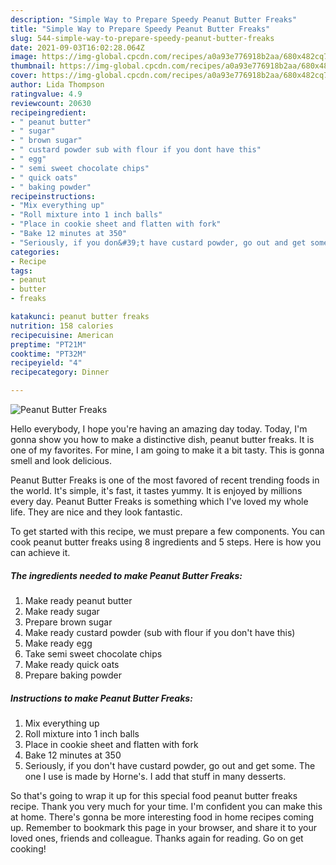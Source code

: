 ```yaml
---
description: "Simple Way to Prepare Speedy Peanut Butter Freaks"
title: "Simple Way to Prepare Speedy Peanut Butter Freaks"
slug: 544-simple-way-to-prepare-speedy-peanut-butter-freaks
date: 2021-09-03T16:02:28.064Z
image: https://img-global.cpcdn.com/recipes/a0a93e776918b2aa/680x482cq70/peanut-butter-freaks-recipe-main-photo.jpg
thumbnail: https://img-global.cpcdn.com/recipes/a0a93e776918b2aa/680x482cq70/peanut-butter-freaks-recipe-main-photo.jpg
cover: https://img-global.cpcdn.com/recipes/a0a93e776918b2aa/680x482cq70/peanut-butter-freaks-recipe-main-photo.jpg
author: Lida Thompson
ratingvalue: 4.9
reviewcount: 20630
recipeingredient:
- " peanut butter"
- " sugar"
- " brown sugar"
- " custard powder sub with flour if you dont have this"
- " egg"
- " semi sweet chocolate chips"
- " quick oats"
- " baking powder"
recipeinstructions:
- "Mix everything up"
- "Roll mixture into 1 inch balls"
- "Place in cookie sheet and flatten with fork"
- "Bake 12 minutes at 350"
- "Seriously, if you don&#39;t have custard powder, go out and get some. The one I use is made by Horne&#39;s. I add that stuff in many desserts."
categories:
- Recipe
tags:
- peanut
- butter
- freaks

katakunci: peanut butter freaks 
nutrition: 158 calories
recipecuisine: American
preptime: "PT21M"
cooktime: "PT32M"
recipeyield: "4"
recipecategory: Dinner

---
```



![Peanut Butter Freaks](https://img-global.cpcdn.com/recipes/a0a93e776918b2aa/680x482cq70/peanut-butter-freaks-recipe-main-photo.jpg)

Hello everybody, I hope you're having an amazing day today. Today, I'm gonna show you how to make a distinctive dish, peanut butter freaks. It is one of my favorites. For mine, I am going to make it a bit tasty. This is gonna smell and look delicious.

Peanut Butter Freaks is one of the most favored of recent trending foods in the world. It's simple, it's fast, it tastes yummy. It is enjoyed by millions every day. Peanut Butter Freaks is something which I've loved my whole life. They are nice and they look fantastic.




To get started with this recipe, we must prepare a few components. You can cook peanut butter freaks using 8 ingredients and 5 steps. Here is how you can achieve it.

<!--inarticleads1-->

##### The ingredients needed to make Peanut Butter Freaks:

1. Make ready  peanut butter
1. Make ready  sugar
1. Prepare  brown sugar
1. Make ready  custard powder (sub with flour if you don&#39;t have this)
1. Make ready  egg
1. Take  semi sweet chocolate chips
1. Make ready  quick oats
1. Prepare  baking powder




<!--inarticleads2-->

##### Instructions to make Peanut Butter Freaks:

1. Mix everything up
1. Roll mixture into 1 inch balls
1. Place in cookie sheet and flatten with fork
1. Bake 12 minutes at 350
1. Seriously, if you don&#39;t have custard powder, go out and get some. The one I use is made by Horne&#39;s. I add that stuff in many desserts.




So that's going to wrap it up for this special food peanut butter freaks recipe. Thank you very much for your time. I'm confident you can make this at home. There's gonna be more interesting food in home recipes coming up. Remember to bookmark this page in your browser, and share it to your loved ones, friends and colleague. Thanks again for reading. Go on get cooking!
